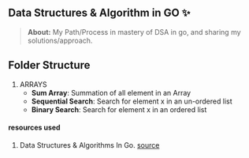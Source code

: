 ## Data Structures & Algorithm in GO :sparkles:



> **About:** My Path/Process in mastery of DSA in go, and sharing my solutions/approach.

## Folder Structure

1. ARRAYS 
   - **Sum Array**: Summation of all element in an Array
   - **Sequential Search**: Search for element x in an un-ordered list
   - **Binary Search**: Search for element x in an ordered list





#### resources used
1. Data Structures & Algorithms In Go. [source](https://www.educative.io/courses/data-structures-and-algorithms-go)

